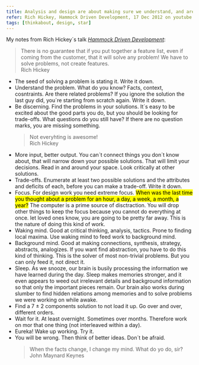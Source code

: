 ```yaml
---
title: Analysis and design are about making sure we understand, and are solving, problems
refer: Rich Hickey, Hammock Driven Development, 17 Dec 2012 on youtube
tags: [thinkabout, design, star]
---
```

My notes from Rich Hickey´s talk <cite><a href="https://youtu.be/f84n5oFoZBc">Hammock Driven Development</a></cite>:

<blockquote>There is no guarantee that if you put together a feature list, even if coming from the customer, that it will solve any problem! We have to solve problems, not create features. 
<footer>Rich Hickey</footer>
</blockquote>

- The seed of solving a problem is stating it. Write it down.
- Understand the problem. What do you know? Facts, context, cosntraints. Are there related problems? If you ignore the solution the last guy did, you´re starting from scratch again. Write it down.
- Be discerning. Find the problems in your solutions. It´s easy to be excited about the good parts you do, but you should be looking for trade-offs. What questions do you still have? If there are no question marks, you are missing something.
	<blockquote>Not everyhting is awesome!<footer>Rich Hickey</footer></blockquote>
- More input, better output. You can´t connect things you don´t know about, that will narrow down your possible solutions. That will limit your decisions. Read in and around your space. Look critically at other solutions.
- Trade-offs. Enumerate at least two possible solutions and the attributes and deficits of each, before you can make a trade-off. Write it down.
- Focus. For design work you need extreme focus. <mark>When was the last time you thought about a problem for an hour, a day, a week, a month, a year?</mark> The computer is a prime source of disctraction. You will drop other things to keep the focus because you cannot do everything at once. let loved ones know, you are going to be pretty far away. This is the nature of doing this kind of work.
- Waking mind. Good at critical thinking, analysis, tactics. Prone to finding local maxima. Use waking mind to feed work to background mind. 
- Background mind. Good at making connections, synthesis, strategy, abstracts, analogizes. If you want find abstraction, you have to do this kind of thinking. This is the solver of most non-trivial problems. But you can only feed it, not direct it.
- Sleep. As we snooze, our brain is busily processing the information we have learned during the day. Sleep makes memories stronger, and it even appears to weed out irrelevant details and background information so that only the important pieces remain. Our brain also works during slumber to find hidden relations among memories and to solve problems we were working on while awake.
- Find a 7 ± 2 components solution to not load it up. Go over and over, different orders.
- Wait for it. At least overnight. Sometimes over months. Therefore work on mor that one thing (not interleaved within a day).
- Eureka! Wake up working. Try it. 
- You will be wrong. Then think of better ideas. Don´t be afraid.
	<blockquote>When the facts change, I change my mind. What do yo do, sir?<footer>John Maynard Keynes</footer></blockquote>
